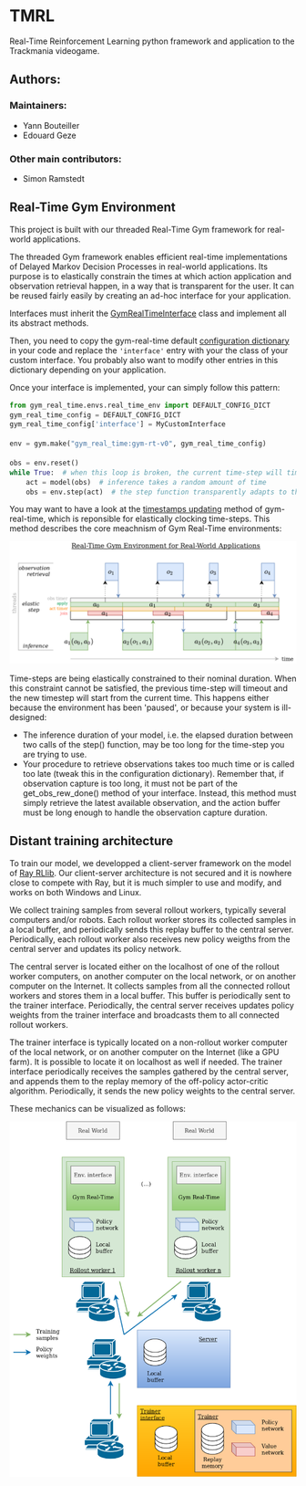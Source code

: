 # TMRL
Real-Time Reinforcement Learning python framework and application to the Trackmania videogame.

## Authors:
### Maintainers:
- Yann Bouteiller
- Edouard Geze

### Other main contributors:
- Simon Ramstedt

## Real-Time Gym Environment
This project is built with our threaded Real-Time Gym framework for real-world applications.

The threaded Gym framework enables efficient real-time implementations of Delayed Markov Decision Processes in real-world applications.
Its purpose is to elastically constrain the times at which action application and observation retrieval happen, in a way that is transparent for the user.
It can be reused fairly easily by creating an ad-hoc interface for your application.

Interfaces must inherit the [GymRealTimeInterface](https://github.com/yannbouteiller/tmrl/blob/875f7f78f58a1d08a32e7afe72ade751b667509d/gym-rt/gym_real_time/envs/real_time_env.py#L13) class and implement all its abstract methods.

Then, you need to copy the gym-real-time default [configuration dictionary](https://github.com/yannbouteiller/tmrl/blob/875f7f78f58a1d08a32e7afe72ade751b667509d/gym-rt/gym_real_time/envs/real_time_env.py#L89) in your code and replace the ``` 'interface' ``` entry with your the class of your custom interface. You probably also want to modify other entries in this dictionary depending on your application.

Once your interface is implemented, your can simply follow this pattern:

```python
from gym_real_time.envs.real_time_env import DEFAULT_CONFIG_DICT
gym_real_time_config = DEFAULT_CONFIG_DICT
gym_real_time_config['interface'] = MyCustomInterface

env = gym.make("gym_real_time:gym-rt-v0", gym_real_time_config)

obs = env.reset()
while True:  # when this loop is broken, the current time-step will timeout
	act = model(obs)  # inference takes a random amount of time
	obs = env.step(act)  # the step function transparently adapts to this duration
```

You may want to have a look at the [timestamps updating](https://github.com/yannbouteiller/tmrl/blob/984e3277a81686c190e1c4e147b573cc28a56eb8/gym-rt/gym_real_time/envs/real_time_env.py#L169) method of gym-real-time, which is reponsible for elastically clocking time-steps.
This method describes the core meachnism of Gym Real-Time environments:

![Gym Real-Time Framework](figures/rt_gym_env.png "Gym Real-Time Framework")

Time-steps are being elastically constrained to their nominal duration. When this constraint cannot be satisfied, the previous time-step will timeout and the new timestep will start from the current time. This happens either because the environment has been 'paused', or because your system is ill-designed:
- The inference duration of your model, i.e. the elapsed duration between two calls of the step() function, may be too long for the time-step you are trying to use.
- Your procedure to retrieve observations takes too much time or is called too late (tweak this in the configuration dictionary). Remember that, if observation capture is too long, it must not be part of the get_obs_rew_done() method of your interface. Instead, this method must simply retrieve the latest available observation, and the action buffer must be long enough to handle the observation capture duration.

## Distant training architecture

To train our model, we developped a client-server framework on the model of [Ray RLlib](https://docs.ray.io/en/latest/rllib.html).
Our client-server architecture is not secured and it is nowhere close to compete with Ray, but it is much simpler to use and modify, and works on both Windows and Linux.

We collect training samples from several rollout workers, typically several computers and/or robots.
Each rollout worker stores its collected samples in a local buffer, and periodically sends this replay buffer to the central server.
Periodically, each rollout worker also receives new policy weigths from the central server and updates its policy network.

The central server is located either on the localhost of one of the rollout worker computers, on another computer on the local network, or on another computer on the Internet.
It collects samples from all the connected rollout workers and stores them in a local buffer.
This buffer is periodically sent to the trainer interface.
Periodically, the central server receives updates policy weights from the trainer interface and broadcasts them to all connected rollout workers.

The trainer interface is typically located on a non-rollout worker computer of the local network, or on another computer on the Internet (like a GPU farm).
It is possible to locate it on localhost as well if needed.
The trainer interface periodically receives the samples gathered by the central server, and appends them to the replay memory of the off-policy actor-critic algorithm.
Periodically, it sends the new policy weights to the central server.

These mechanics can be visualized as follows:

![Networking architecture](figures/network_interface.png "Networking Architecture")
